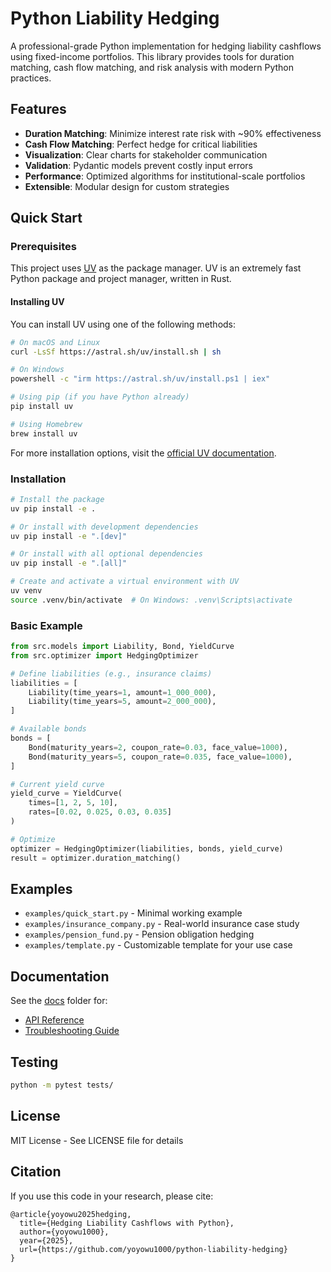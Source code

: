 # Python Liability Hedging

A professional-grade Python implementation for hedging liability cashflows using fixed-income portfolios. This library provides tools for duration matching, cash flow matching, and risk analysis with modern Python practices.

## Features

- **Duration Matching**: Minimize interest rate risk with ~90% effectiveness
- **Cash Flow Matching**: Perfect hedge for critical liabilities
- **Visualization**: Clear charts for stakeholder communication
- **Validation**: Pydantic models prevent costly input errors
- **Performance**: Optimized algorithms for institutional-scale portfolios
- **Extensible**: Modular design for custom strategies

## Quick Start

### Prerequisites

This project uses [UV](https://docs.astral.sh/uv/) as the package manager. UV is an extremely fast Python package and project manager, written in Rust.

#### Installing UV

You can install UV using one of the following methods:

```bash
# On macOS and Linux
curl -LsSf https://astral.sh/uv/install.sh | sh

# On Windows
powershell -c "irm https://astral.sh/uv/install.ps1 | iex"

# Using pip (if you have Python already)
pip install uv

# Using Homebrew
brew install uv
```

For more installation options, visit the [official UV documentation](https://docs.astral.sh/uv/).

### Installation

```bash
# Install the package
uv pip install -e .

# Or install with development dependencies
uv pip install -e ".[dev]"

# Or install with all optional dependencies
uv pip install -e ".[all]"

# Create and activate a virtual environment with UV
uv venv
source .venv/bin/activate  # On Windows: .venv\Scripts\activate
```

### Basic Example

```python
from src.models import Liability, Bond, YieldCurve
from src.optimizer import HedgingOptimizer

# Define liabilities (e.g., insurance claims)
liabilities = [
    Liability(time_years=1, amount=1_000_000),
    Liability(time_years=5, amount=2_000_000),
]

# Available bonds
bonds = [
    Bond(maturity_years=2, coupon_rate=0.03, face_value=1000),
    Bond(maturity_years=5, coupon_rate=0.035, face_value=1000),
]

# Current yield curve
yield_curve = YieldCurve(
    times=[1, 2, 5, 10],
    rates=[0.02, 0.025, 0.03, 0.035]
)

# Optimize
optimizer = HedgingOptimizer(liabilities, bonds, yield_curve)
result = optimizer.duration_matching()
```

## Examples

- `examples/quick_start.py` - Minimal working example
- `examples/insurance_company.py` - Real-world insurance case study
- `examples/pension_fund.py` - Pension obligation hedging
- `examples/template.py` - Customizable template for your use case

## Documentation

See the [docs](docs/) folder for:
- [API Reference](docs/api_reference.md)
- [Troubleshooting Guide](docs/troubleshooting.md)

## Testing

```bash
python -m pytest tests/
```

## License

MIT License - See LICENSE file for details

## Citation

If you use this code in your research, please cite:

```
@article{yoyowu2025hedging,
  title={Hedging Liability Cashflows with Python},
  author={yoyowu1000},
  year={2025},
  url={https://github.com/yoyowu1000/python-liability-hedging}
}
```